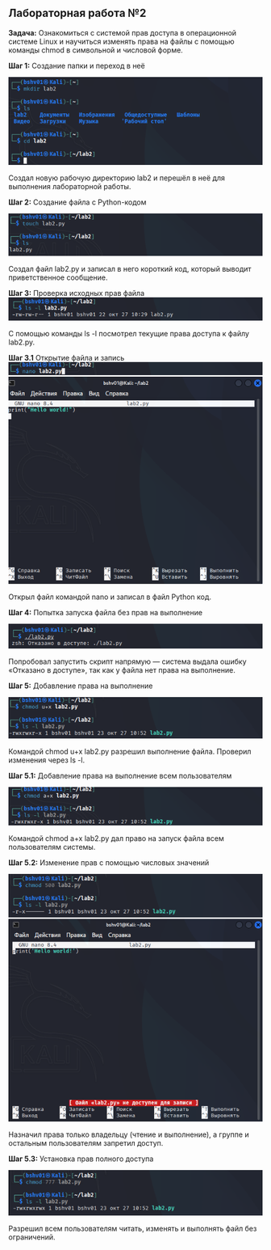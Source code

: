 ## Лабораторная работа №2

**Задача:** Ознакомиться с системой прав доступа в операционной системе Linux и научиться изменять права на файлы с помощью команды chmod в символьной и числовой форме.

**Шаг 1:** Создание папки и переход в неё

![Создание папки и переход в неё](createdir.png)

Создал новую рабочую директорию lab2 и перешёл в неё для выполнения лабораторной работы.


**Шаг 2:** Создание файла с Python-кодом

![Создание файла с Python-кодом](createfile.png)

Создал файл lab2.py и записал в него короткий код, который выводит приветственное сообщение.


**Шаг 3:** Проверка исходных прав файла
![Проверка исходных прав файла](check.png)

С помощью команды ls -l посмотрел текущие права доступа к файлу lab2.py.

**Шаг 3.1** Открытие файла и запись
![Открытие файла](openfile.png)
![Запись](writetofile.png)

Открыл файл командой nano и записал в файл Python код.

**Шаг 4:** Попытка запуска файла без прав на выполнение

![Попытка запуска файла без прав на выполнение](trytoexecute.png)

Попробовал запустить скрипт напрямую — система выдала ошибку «Отказано в доступе», так как у файла нет права на выполнение.

**Шаг 5:** Добавление права на выполнение

![Добавление права на выполнение](chmod0.png)

Командой chmod u+x lab2.py разрешил выполнение файла. Проверил изменения через ls -l.

**Шаг 5.1:** Добавление права на выполнение всем пользователям

![Добавление права на выполнение всем пользователям](chmod1.png)

Командой chmod a+x lab2.py дал право на запуск файла всем пользователям системы.

**Шаг 5.2:** Изменение прав с помощью числовых значений

![Изменение прав с помощью числовых значений](chmod2.png)
![Попытка записи в файл](chmod2-res.png)

Назначил права только владельцу (чтение и выполнение), а группе и остальным пользователям запретил доступ.

**Шаг 5.3:** Установка прав полного доступа

![Установка прав полного доступа](chmod3.png)

Разрешил всем пользователям читать, изменять и выполнять файл без ограничений.